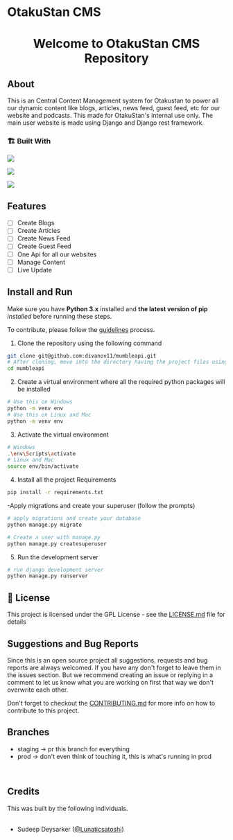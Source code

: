 # OtakuStan CMS

<div align="center">
    <h1>Welcome to OtakuStan CMS Repository</h1>
</div>

## About
This is an Central Content Management system for Otakustan to power all our dynamic content like blogs, articles, news feed, guest feed, etc for our website and podcasts. This made for OtakuStan's internal use only. The main user website is made using Django and Django rest framework.

### 🏗️ Built With

<div>

[<img src="https://img.shields.io/badge/-Python-306998?style=for-the-badge&labelColor=black&logo=python&logoColor=4b8bbe" >](https://www.python.org/)

[<img src="https://img.shields.io/badge/-Django-092e20?style=for-the-badge&labelColor=black&logo=Django&logoColor=092e20" >](https://www.djangoproject.com/)

[<img src="https://img.shields.io/badge/SQLite-07405E?style=for-the-badge&labelColor=black&logo=sqlite&logoColor=white" >](https://www.sqlite.org/index.html)


</div>

## Features

* [ ] Create Blogs
* [ ] Create Articles
* [ ] Create News Feed
* [ ] Create Guest Feed
* [ ] One Api for all our websites
* [ ] Manage Content
* [ ] Live Update

## Install and Run

Make sure you have **Python 3.x** installed and **the latest version of pip** *installed* before running these steps.

To contribute, please follow the [guidelines](https://github.com/divanov11/mumbleapi/blob/master/Contributing.md) process.

1. Clone the repository using the following command

```bash
git clone git@github.com:divanov11/mumbleapi.git
# After cloning, move into the directory having the project files using the change directory command
cd mumbleapi
```
2. Create a virtual environment where all the required python packages will be installed

```bash
# Use this on Windows
python -m venv env
# Use this on Linux and Mac
python -m venv env
```
3. Activate the virtual environment

```bash
# Windows
.\env\Scripts\activate
# Linux and Mac
source env/bin/activate
```

4. Install all the project Requirements
```bash
pip install -r requirements.txt
```
-Apply migrations and create your superuser (follow the prompts)

```bash
# apply migrations and create your database
python manage.py migrate

# Create a user with manage.py
python manage.py createsuperuser
```


5. Run the development server

```bash
# run django development server
python manage.py runserver
```

## 🔐 License

This project is licensed under the GPL License - see the [LICENSE.md](LICENSE.md) file for details

## Suggestions and Bug Reports
Since this is an open source project all suggestions, requests and bug reports are always welcomed. If you have any don't forget to leave them in the issues section. But we recommend creating an issue or replying in a comment to let us know what you are working on first that way we don't overwrite each other.

Don't forget to checkout the [CONTRIBUTING.md](CONTRIBUTING.md) for more info on how to contribute to this project.

## Branches

- staging -> pr this branch for everything
- prod -> don't even think of touching it, this is what's running in prod

<br>
<h2 id="credits">Credits</h2>
This was built by the following individuals.<br><br>
<ul>
    <li>Sudeep Deysarker (<a target="_blank" href="https://github.com/Lunaticsatoshi">@Lunaticsatoshi</a>)</li>
</ul>
